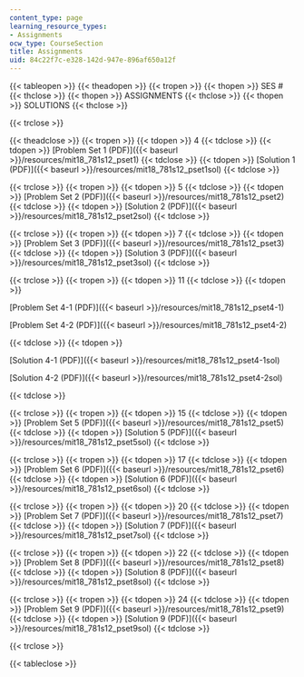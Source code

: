 ```yaml
---
content_type: page
learning_resource_types:
- Assignments
ocw_type: CourseSection
title: Assignments
uid: 84c22f7c-e328-142d-947e-896af650a12f
---
```


{{< tableopen >}}
{{< theadopen >}}
{{< tropen >}}
{{< thopen >}}
SES #
{{< thclose >}}
{{< thopen >}}
ASSIGNMENTS
{{< thclose >}}
{{< thopen >}}
SOLUTIONS
{{< thclose >}}

{{< trclose >}}

{{< theadclose >}}
{{< tropen >}}
{{< tdopen >}}
4
{{< tdclose >}}
{{< tdopen >}}
[Problem Set 1 (PDF)]({{< baseurl >}}/resources/mit18_781s12_pset1)
{{< tdclose >}}
{{< tdopen >}}
[Solution 1 (PDF)]({{< baseurl >}}/resources/mit18_781s12_pset1sol)
{{< tdclose >}}

{{< trclose >}}
{{< tropen >}}
{{< tdopen >}}
5
{{< tdclose >}}
{{< tdopen >}}
[Problem Set 2 (PDF)]({{< baseurl >}}/resources/mit18_781s12_pset2)
{{< tdclose >}}
{{< tdopen >}}
[Solution 2 (PDF)]({{< baseurl >}}/resources/mit18_781s12_pset2sol)
{{< tdclose >}}

{{< trclose >}}
{{< tropen >}}
{{< tdopen >}}
7
{{< tdclose >}}
{{< tdopen >}}
[Problem Set 3 (PDF)]({{< baseurl >}}/resources/mit18_781s12_pset3)
{{< tdclose >}}
{{< tdopen >}}
[Solution 3 (PDF)]({{< baseurl >}}/resources/mit18_781s12_pset3sol)
{{< tdclose >}}

{{< trclose >}}
{{< tropen >}}
{{< tdopen >}}
11
{{< tdclose >}}
{{< tdopen >}}


[Problem Set 4-1 (PDF)]({{< baseurl >}}/resources/mit18_781s12_pset4-1)

[Problem Set 4-2 (PDF)]({{< baseurl >}}/resources/mit18_781s12_pset4-2)


{{< tdclose >}}
{{< tdopen >}}


[Solution 4-1 (PDF)]({{< baseurl >}}/resources/mit18_781s12_pset4-1sol)

[Solution 4-2 (PDF)]({{< baseurl >}}/resources/mit18_781s12_pset4-2sol)


{{< tdclose >}}

{{< trclose >}}
{{< tropen >}}
{{< tdopen >}}
15
{{< tdclose >}}
{{< tdopen >}}
[Problem Set 5 (PDF)]({{< baseurl >}}/resources/mit18_781s12_pset5)
{{< tdclose >}}
{{< tdopen >}}
[Solution 5 (PDF)]({{< baseurl >}}/resources/mit18_781s12_pset5sol)
{{< tdclose >}}

{{< trclose >}}
{{< tropen >}}
{{< tdopen >}}
17
{{< tdclose >}}
{{< tdopen >}}
[Problem Set 6 (PDF)]({{< baseurl >}}/resources/mit18_781s12_pset6)
{{< tdclose >}}
{{< tdopen >}}
[Solution 6 (PDF)]({{< baseurl >}}/resources/mit18_781s12_pset6sol)
{{< tdclose >}}

{{< trclose >}}
{{< tropen >}}
{{< tdopen >}}
20
{{< tdclose >}}
{{< tdopen >}}
[Problem Set 7 (PDF)]({{< baseurl >}}/resources/mit18_781s12_pset7)
{{< tdclose >}}
{{< tdopen >}}
[Solution 7 (PDF)]({{< baseurl >}}/resources/mit18_781s12_pset7sol)
{{< tdclose >}}

{{< trclose >}}
{{< tropen >}}
{{< tdopen >}}
22
{{< tdclose >}}
{{< tdopen >}}
[Problem Set 8 (PDF)]({{< baseurl >}}/resources/mit18_781s12_pset8)
{{< tdclose >}}
{{< tdopen >}}
[Solution 8 (PDF)]({{< baseurl >}}/resources/mit18_781s12_pset8sol)
{{< tdclose >}}

{{< trclose >}}
{{< tropen >}}
{{< tdopen >}}
24
{{< tdclose >}}
{{< tdopen >}}
[Problem Set 9 (PDF)]({{< baseurl >}}/resources/mit18_781s12_pset9)
{{< tdclose >}}
{{< tdopen >}}
[Solution 9 (PDF)]({{< baseurl >}}/resources/mit18_781s12_pset9sol)
{{< tdclose >}}

{{< trclose >}}

{{< tableclose >}}